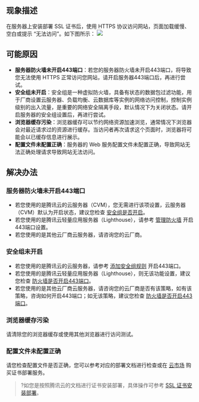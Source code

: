 ## 现象描述
在服务器上安装部署 SSL 证书后，使用 HTTPS 协议访问网站，页面加载缓慢、空白或提示 “无法访问”。如下图所示：
![](https://main.qcloudimg.com/raw/74298fce54bbfa824f0af5ca74c95951.png)

## 可能原因
- **服务器防火墙未开启443端口**：若您的服务器防火墙未开启443端口，将导致您无法使用 HTTPS 正常访问您网站，请开启服务器443端口后，再进行尝试。
- **安全组未开启**：安全组是一种虚拟防火墙，具备有状态的数据包过滤功能，用于厂商设置云服务器、负载均衡、云数据库等实例的网络访问控制，控制实例级别的出入流量，是重要的网络安全隔离手段，默认情况下为关闭状态。请开启服务器的安全组设置后，再进行尝试。
- **浏览器缓存污染**：浏览器缓存可以节约网络资源加速浏览，通常情况下浏览器会对最近请求过的资源进行缓存。当访问者再次请求这个页面时，浏览器将可能会以已缓存信息进行展示。
- **配置文件未配置正确**：服务器的 Web 服务配置文件未配置正确，导致网站无法正确处理请求导致网站无法访问。

## 解决办法
### 服务器防火墙未开启443端口[](id:openport)
- 若您使用的是腾讯云的云服务器（CVM），您无需进行该项设置，云服务器（CVM）默认为开启状态，建议您检查 [安全组是否开启](#opensecurity)。
- 若您使用的是腾讯云轻量应用服务器（Lighthouse），请参考 [管理防火墙](https://cloud.tencent.com/document/product/1207/44577) 开启443端口设置。
- 若您使用的是其他云厂商云服务器，请咨询您的云厂商。

### 安全组未开启[](id:opensecurity)
- 若您使用的是腾讯云的云服务器，请参考 [添加安全组规则](https://cloud.tencent.com/document/product/213/39740) 开启443端口。
- 若您使用的是腾讯云轻量应用服务器（Lighthouse），则无该功能设置，建议您检查 [防火墙是否开启443端口](#openport)。
- 若您使用的是其他云厂商云服务器，请咨询您的云厂商是否有该策略，如有该策略，咨询如何开启443端口；如无该策略，建议您检查 [防火墙是否开启443端口](#openport)。

### 浏览器缓存污染
请清除您的浏览器缓存或使用其他浏览器进行访问测试。

###  配置文件未配置正确
请您检查配置文件是否正确，您可以参考对应的部署文档进行检查或在 [云市场](https://market.cloud.tencent.com/search/证书部署) 购买证书部署服务。

>?如您是按照腾讯云的文档进行证书安装部署，具体操作可参考 [SSL 证书安装部署](https://cloud.tencent.com/document/product/400/4143)。

